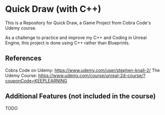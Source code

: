 # Quick Draw (with C++)
This is a Repository for Quick Draw, a Game Project from Cobra Code's Udemy course.

As a challenge to practice and improve my C++ and Coding in Unreal Engine, this project is done using C++ rather than Blueprints.

## References

Cobra Code on Udemy: https://www.udemy.com/user/stephen-knall-2/
The Udemy Course: https://www.udemy.com/course/unreal-2d-course/?couponCode=KEEPLEARNING

## Additional Features (not included in the course)

TODO